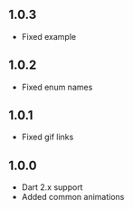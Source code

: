## 1.0.3
* Fixed example

## 1.0.2

* Fixed enum names

## 1.0.1

* Fixed gif links

## 1.0.0

* Dart 2.x support
* Added common animations